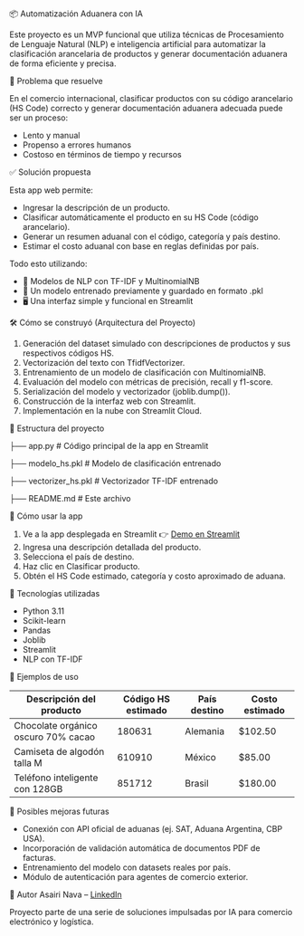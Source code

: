 📦 Automatización Aduanera con IA

Este proyecto es un MVP funcional que utiliza técnicas de Procesamiento de Lenguaje Natural (NLP) e inteligencia artificial para automatizar la clasificación arancelaria de productos y generar documentación aduanera de forma eficiente y precisa.

🚨 Problema que resuelve

En el comercio internacional, clasificar productos con su código arancelario (HS Code) correcto y generar documentación aduanera adecuada puede ser un proceso:

- Lento y manual
- Propenso a errores humanos
- Costoso en términos de tiempo y recursos

✅ Solución propuesta

Esta app web permite:

- Ingresar la descripción de un producto.
- Clasificar automáticamente el producto en su HS Code (código arancelario).
- Generar un resumen aduanal con el código, categoría y país destino.
- Estimar el costo aduanal con base en reglas definidas por país.

Todo esto utilizando:

- 🧠 Modelos de NLP con TF-IDF y MultinomialNB
- 📂 Un modelo entrenado previamente y guardado en formato .pkl
- 🖥️ Una interfaz simple y funcional en Streamlit

🛠️ Cómo se construyó (Arquitectura del Proyecto)

1. Generación del dataset simulado con descripciones de productos y sus respectivos códigos HS.
2. Vectorización del texto con TfidfVectorizer.
3. Entrenamiento de un modelo de clasificación con MultinomialNB.
4. Evaluación del modelo con métricas de precisión, recall y f1-score.
5. Serialización del modelo y vectorizador (joblib.dump()).
6. Construcción de la interfaz web con Streamlit.
7. Implementación en la nube con Streamlit Cloud.

📂 Estructura del proyecto

├── app.py                      # Código principal de la app en Streamlit

├── modelo_hs.pkl              # Modelo de clasificación entrenado

├── vectorizer_hs.pkl          # Vectorizador TF-IDF entrenado

├── README.md                  # Este archivo

🚀 Cómo usar la app

1. Ve a la app desplegada en Streamlit 👉 [Demo en Streamlit]((https://automatizacion-aduanera-con-ia.streamlit.app/))
2. Ingresa una descripción detallada del producto.
3. Selecciona el país de destino.
4. Haz clic en Clasificar producto.
5. Obtén el HS Code estimado, categoría y costo aproximado de aduana.

📌 Tecnologías utilizadas

- Python 3.11
- Scikit-learn
- Pandas
- Joblib
- Streamlit
- NLP con TF-IDF

🧠 Ejemplos de uso

| Descripción del producto            | Código HS estimado | País destino | Costo estimado |
| ----------------------------------- | ------------------ | ------------ | -------------- |
| Chocolate orgánico oscuro 70% cacao | 180631             | Alemania     | \$102.50       |
| Camiseta de algodón talla M         | 610910             | México       | \$85.00        |
| Teléfono inteligente con 128GB      | 851712             | Brasil       | \$180.00       |

🧪 Posibles mejoras futuras

- Conexión con API oficial de aduanas (ej. SAT, Aduana Argentina, CBP USA).
- Incorporación de validación automática de documentos PDF de facturas.
- Entrenamiento del modelo con datasets reales por país.
- Módulo de autenticación para agentes de comercio exterior.

👤 Autor
Asairi Nava – [LinkedIn](https://www.linkedin.com/in/asairi-nava/)

Proyecto parte de una serie de soluciones impulsadas por IA para comercio electrónico y logística.
